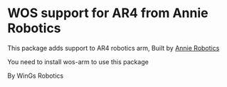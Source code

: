 # WOS support for AR4 from Annie Robotics

This package adds support to AR4 robotics arm, Built by [Annie Robotics](https://www.anninrobotics.com/)

You need to install wos-arm to use this package

By WinGs Robotics
